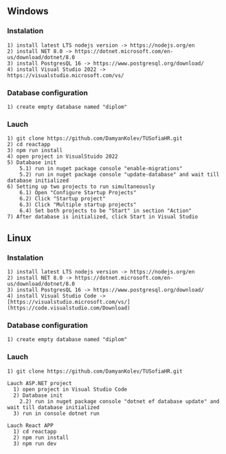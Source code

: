 ## Windows
  ### Instalation
    1) install latest LTS nodejs version -> https://nodejs.org/en
    2) install NET 8.0 -> https://dotnet.microsoft.com/en-us/download/dotnet/8.0
    3) install PostgresQL 16 -> https://www.postgresql.org/download/
    4) install Visual Studio 2022 -> https://visualstudio.microsoft.com/vs/
  
  ### Database configuration
    1) create empty database named "diplom" 
  
  ### Lauch
    1) git clone https://github.com/DamyanKolev/TUSofiaHR.git
    2) cd reactapp
    3) npm run install
    4) open project in VisualStuido 2022
    5) Database init
        5.1) run in nuget package console "enable-migrations"
        5.2) run in nuget package console "update-database" and wait till database initialized
    6) Setting up two projects to run simultaneously
        6.1) Open "Configure Startup Projects"
        6.2) Click "Startup project"
        6.3) Click "Multiple startup projects"
        6.4) Set both projects to be "Start" in section "Action"
    7) After database is initialized, click Start in Visual Studio 




## Linux
  ### Instalation
    1) install latest LTS nodejs version -> https://nodejs.org/en
    2) install NET 8.0 -> https://dotnet.microsoft.com/en-us/download/dotnet/8.0
    3) install PostgresQL 16 -> https://www.postgresql.org/download/
    4) install Visual Studio Code -> [https://visualstudio.microsoft.com/vs/](https://code.visualstudio.com/Download)

  ### Database configuration
    1) create empty database named "diplom"

  ### Lauch
    1) git clone https://github.com/DamyanKolev/TUSofiaHR.git
    
    Lauch ASP.NET project
      1) open project in Visual Studio Code
      2) Database init
        2.2) run in nuget package console "dotnet ef database update" and wait till database initialized
      3) run in console dotnet run
      
    Lauch React APP
      1) cd reactapp
      2) npm run install
      3) npm run dev
